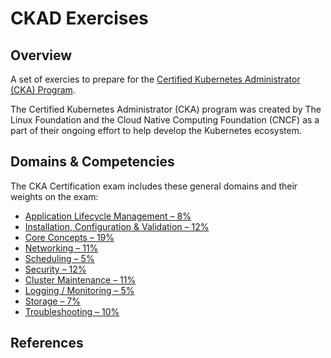 # CKAD Exercises

## Overview
A set of exercies to prepare for the [Certified Kubernetes Administrator (CKA) Program](https://www.cncf.io/certification/cka/). 

The Certified Kubernetes Administrator (CKA) program was created by The Linux Foundation and the Cloud Native Computing Foundation (CNCF)
as a part of their ongoing effort to help develop the Kubernetes ecosystem. 

## Domains & Competencies

The CKA Certification exam includes these general domains and their weights on the exam:

- [Application Lifecycle Management – 8%](01_app_lifecycle_management.md)
- [Installation, Configuration & Validation – 12%](02_installation_config_validation.md)
- [Core Concepts – 19%](03_core_concepts.md)
- [Networking – 11%](04_networking.md)
- [Scheduling – 5%](05_scheduling.md)
- [Security – 12%](06_security.md)
- [Cluster Maintenance – 11%](07_cluster_main.md)
- [Logging / Monitoring – 5%](08_logging_monitoring.md)
- [Storage – 7%](09_storage.md)
- [Troubleshooting – 10%](10_troubleshooting.md)

## References
